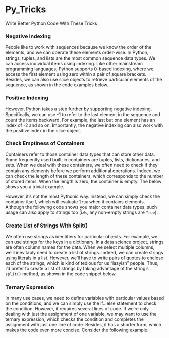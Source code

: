 # Py_Tricks
Write Better Python Code With These Tricks
### Negative Indexing
People like to work with sequences because we know the order of the elements, and we can operate these elements order-wise. In Python, strings, tuples, and lists are the most common sequence data types. We can access individual items using indexing. Like other mainstream programming languages, Python supports 0-based indexing, where we access the first element using zero within a pair of square brackets. Besides, we can also use slice objects to retrieve particular elements of the sequence, as shown in the code examples below.

### Positive Indexing
However, Python takes a step further by supporting negative indexing. Specifically, we can use -1 to refer to the last element in the sequence and count the items backward. For example, the last but one element has an index of -2 and so on. Importantly, the negative indexing can also work with the positive index in the slice object.

### Check Emptiness of Containers
Containers refer to those container data types that can store other data. Some frequently used built-in containers are tuples, lists, dictionaries, and sets. When we deal with these containers, we often need to check if they contain any elements before we perform additional operations. Indeed, we can check the length of these containers, which corresponds to the number of stored items. When the length is zero, the container is empty. The below shows you a trivial example.

However, it’s not the most Pythonic way. Instead, we can simply check the container itself, which will evaluate `True` when it contains elements. Although the following code shows you major container data types, such usage can also apply to strings too (i.e., any non-empty strings are `True`).

### Create List of Strings With Split()

We often use strings as identifiers for particular objects. For example, we can use strings for the keys in a dictionary. In a data science project, strings are often column names for the data. When we select multiple columns, we’ll inevitably need to create a list of strings. Indeed, we can create strings using literals in a list. However, we’ll have to write pairs of quotes to enclose each of the strings, which is kind of tedious for us “lazyish” people. Thus, I’d prefer to create a list of strings by taking advantage of the string’s `split()` method, as shown in the code snippet below.


###  Ternary Expression

In many use cases, we need to define variables with particular values based on the conditions, and we can simply use the if…else statement to check the condition. However, it requires several lines of code. If we’re only dealing with just the assignment of one variable, we may want to use the ternary expression, which checks the condition and completes the assignment with just one line of code. Besides, it has a shorter form, which makes the code even more concise. Consider the following example.


